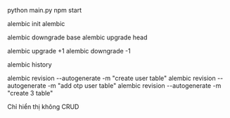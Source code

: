 <!-- uvicorn main:app --host 0.0.0.0 --port 8000 -->

python main.py
npm start

<!--  -->
<!-- 0 VND; Thể loại, Bài viết, Bình luận -->

<!-- Phân biệt thư viện và famework -->

<!-- Dùng alembic quản lý phiên bản SQL -->

alembic init alembic

alembic downgrade base
alembic upgrade head

alembic upgrade +1
alembic downgrade -1

alembic history

alembic revision --autogenerate -m "create user table"
alembic revision --autogenerate -m "add otp user table"
alembic revision --autogenerate -m "create 3 table"

<!-- CSS fe sau -->

Chỉ hiển thị không CRUD
